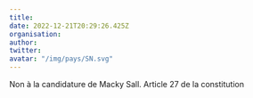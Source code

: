 ```yaml
---
title: 
date: 2022-12-21T20:29:26.425Z
organisation: 
author: 
twitter: 
avatar: "/img/pays/SN.svg"
---
```


Non à la candidature de Macky Sall. Article 27 de la constitution 